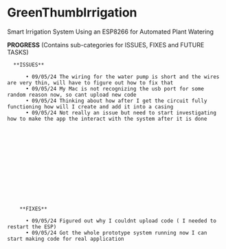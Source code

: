# GreenThumbIrrigation
Smart Irrigation System Using an ESP8266 for Automated Plant Watering 




**PROGRESS** (Contains sub-categories for ISSUES, FIXES and FUTURE TASKS)


      **ISSUES**

          • 09/05/24 The wiring for the water pump is short and the wires are very thin, will have to figure out how to fix that
          • 09/05/24 My Mac is not recognizing the usb port for some random reason now, so cant upload new code
          • 09/05/24 Thinking about how after I get the circuit fully functioning how will I create and add it into a casing 
          • 09/05/24 Not really an issue but need to start investigating how to make the app the interact with the system after it is done














        **FIXES** 
          
          • 09/05/24 Figured out why I couldnt upload code ( I needed to restart the ESP)
          • 09/05/24 Got the whole prototype system running now I can start making code for real application

    





